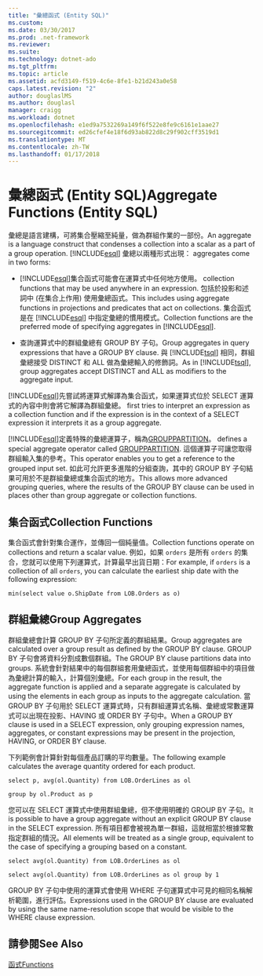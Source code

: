 ```yaml
---
title: "彙總函式 (Entity SQL)"
ms.custom: 
ms.date: 03/30/2017
ms.prod: .net-framework
ms.reviewer: 
ms.suite: 
ms.technology: dotnet-ado
ms.tgt_pltfrm: 
ms.topic: article
ms.assetid: acfd3149-f519-4c6e-8fe1-b21d243a0e58
caps.latest.revision: "2"
author: douglaslMS
ms.author: douglasl
manager: craigg
ms.workload: dotnet
ms.openlocfilehash: e1ed9a7532269a149f6f522e8fe9c6161e1aae27
ms.sourcegitcommit: ed26cfef4e18f6d93ab822d8c29f902cff3519d1
ms.translationtype: MT
ms.contentlocale: zh-TW
ms.lasthandoff: 01/17/2018
---
```

# <a name="aggregate-functions-entity-sql"></a><span data-ttu-id="7ef9e-102">彙總函式 (Entity SQL)</span><span class="sxs-lookup"><span data-stu-id="7ef9e-102">Aggregate Functions (Entity SQL)</span></span>
<span data-ttu-id="7ef9e-103">彙總是語言建構，可將集合壓縮至純量，做為群組作業的一部份。</span><span class="sxs-lookup"><span data-stu-id="7ef9e-103">An aggregate is a language construct that condenses a collection into a scalar as a part of a group operation.</span></span> [!INCLUDE[esql](../../../../../../includes/esql-md.md)]<span data-ttu-id="7ef9e-104"> 彙總以兩種形式出現：</span><span class="sxs-lookup"><span data-stu-id="7ef9e-104"> aggregates come in two forms:</span></span>  
  
-   [!INCLUDE[esql](../../../../../../includes/esql-md.md)]<span data-ttu-id="7ef9e-105">集合函式可能會在運算式中任何地方使用。</span><span class="sxs-lookup"><span data-stu-id="7ef9e-105"> collection functions that may be used anywhere in an expression.</span></span> <span data-ttu-id="7ef9e-106">包括於投影和述詞中 (在集合上作用) 使用彙總函式。</span><span class="sxs-lookup"><span data-stu-id="7ef9e-106">This includes using aggregate functions in projections and predicates that act on collections.</span></span> <span data-ttu-id="7ef9e-107">集合函式是在 [!INCLUDE[esql](../../../../../../includes/esql-md.md)] 中指定彙總的慣用模式。</span><span class="sxs-lookup"><span data-stu-id="7ef9e-107">Collection functions are the preferred mode of specifying aggregates in [!INCLUDE[esql](../../../../../../includes/esql-md.md)].</span></span>  
  
-   <span data-ttu-id="7ef9e-108">查詢運算式中的群組彙總有 GROUP BY 子句。</span><span class="sxs-lookup"><span data-stu-id="7ef9e-108">Group aggregates in query expressions that have a GROUP BY clause.</span></span> <span data-ttu-id="7ef9e-109">與 [!INCLUDE[tsql](../../../../../../includes/tsql-md.md)] 相同，群組彙總接受 DISTINCT 和 ALL 做為彙總輸入的修飾詞。</span><span class="sxs-lookup"><span data-stu-id="7ef9e-109">As in [!INCLUDE[tsql](../../../../../../includes/tsql-md.md)], group aggregates accept DISTINCT and ALL as modifiers to the aggregate input.</span></span>  
  
 [!INCLUDE[esql](../../../../../../includes/esql-md.md)]<span data-ttu-id="7ef9e-110">先嘗試將運算式解譯為集合函式，如果運算式位於 SELECT 運算式的內容中則會將它解譯為群組彙總。</span><span class="sxs-lookup"><span data-stu-id="7ef9e-110"> first tries to interpret an expression as a collection function and if the expression is in the context of a SELECT expression it interprets it as a group aggregate.</span></span>  
  
 [!INCLUDE[esql](../../../../../../includes/esql-md.md)]<span data-ttu-id="7ef9e-111">定義特殊的彙總運算子，稱為[GROUPPARTITION](../../../../../../docs/framework/data/adonet/ef/language-reference/grouppartition-entity-sql.md)。</span><span class="sxs-lookup"><span data-stu-id="7ef9e-111"> defines a special aggregate operator called [GROUPPARTITION](../../../../../../docs/framework/data/adonet/ef/language-reference/grouppartition-entity-sql.md).</span></span> <span data-ttu-id="7ef9e-112">這個運算子可讓您取得群組輸入集的參考。</span><span class="sxs-lookup"><span data-stu-id="7ef9e-112">This operator enables you to get a reference to the grouped input set.</span></span> <span data-ttu-id="7ef9e-113">如此可允許更多進階的分組查詢，其中的 GROUP BY 子句結果可用於不是群組彙總或集合函式的地方。</span><span class="sxs-lookup"><span data-stu-id="7ef9e-113">This allows more advanced grouping queries, where the results of the GROUP BY clause can be used in places other than group aggregate or collection functions.</span></span>  
  
## <a name="collection-functions"></a><span data-ttu-id="7ef9e-114">集合函式</span><span class="sxs-lookup"><span data-stu-id="7ef9e-114">Collection Functions</span></span>  
 <span data-ttu-id="7ef9e-115">集合函式會針對集合運作，並傳回一個純量值。</span><span class="sxs-lookup"><span data-stu-id="7ef9e-115">Collection functions operate on collections and return a scalar value.</span></span> <span data-ttu-id="7ef9e-116">例如，如果 `orders` 是所有 `orders` 的集合，您就可以使用下列運算式，計算最早出貨日期：</span><span class="sxs-lookup"><span data-stu-id="7ef9e-116">For example, if `orders` is a collection of all `orders`, you can calculate the earliest ship date with the following expression:</span></span>  
  
 `min(select value o.ShipDate from LOB.Orders as o)`  
  
## <a name="group-aggregates"></a><span data-ttu-id="7ef9e-117">群組彙總</span><span class="sxs-lookup"><span data-stu-id="7ef9e-117">Group Aggregates</span></span>  
 <span data-ttu-id="7ef9e-118">群組彙總會計算 GROUP BY 子句所定義的群組結果。</span><span class="sxs-lookup"><span data-stu-id="7ef9e-118">Group aggregates are calculated over a group result as defined by the GROUP BY clause.</span></span> <span data-ttu-id="7ef9e-119">GROUP BY 子句會將資料分割成數個群組。</span><span class="sxs-lookup"><span data-stu-id="7ef9e-119">The GROUP BY clause partitions data  into groups.</span></span> <span data-ttu-id="7ef9e-120">系統會針對結果中的每個群組套用彙總函式，並使用每個群組中的項目做為彙總計算的輸入，計算個別彙總。</span><span class="sxs-lookup"><span data-stu-id="7ef9e-120">For each group in the result, the aggregate function is applied and a separate aggregate is calculated by using the elements in each group as inputs to the aggregate calculation.</span></span> <span data-ttu-id="7ef9e-121">當 GROUP BY 子句用於 SELECT 運算式時，只有群組運算式名稱、彙總或常數運算式可以出現在投影、HAVING 或 ORDER BY 子句中。</span><span class="sxs-lookup"><span data-stu-id="7ef9e-121">When a GROUP BY clause is used in a SELECT expression, only grouping expression names, aggregates, or constant expressions may be present in the projection, HAVING, or ORDER BY clause.</span></span>  
  
 <span data-ttu-id="7ef9e-122">下列範例會計算針對每個產品訂購的平均數量。</span><span class="sxs-lookup"><span data-stu-id="7ef9e-122">The following example calculates the average quantity ordered for each product.</span></span>  
  
 `select p, avg(ol.Quantity) from LOB.OrderLines as ol`  
  
 `group by ol.Product as p`  
  
 <span data-ttu-id="7ef9e-123">您可以在 SELECT 運算式中使用群組彙總，但不使用明確的 GROUP BY 子句。</span><span class="sxs-lookup"><span data-stu-id="7ef9e-123">It is possible to have a group aggregate without an explicit GROUP BY clause in the SELECT expression.</span></span> <span data-ttu-id="7ef9e-124">所有項目都會被視為單一群組，這就相當於根據常數指定群組的情況。</span><span class="sxs-lookup"><span data-stu-id="7ef9e-124">All elements will be treated as a single group, equivalent to the case of specifying a grouping based on a constant.</span></span>  
  
 `select avg(ol.Quantity) from LOB.OrderLines as ol`  
  
 `select avg(ol.Quantity) from LOB.OrderLines as ol group by 1`  
  
 <span data-ttu-id="7ef9e-125">GROUP BY 子句中使用的運算式會使用 WHERE 子句運算式中可見的相同名稱解析範圍，進行評估。</span><span class="sxs-lookup"><span data-stu-id="7ef9e-125">Expressions used in the GROUP BY clause are evaluated by using the same name-resolution scope that would be visible to the WHERE clause expression.</span></span>  
  
## <a name="see-also"></a><span data-ttu-id="7ef9e-126">請參閱</span><span class="sxs-lookup"><span data-stu-id="7ef9e-126">See Also</span></span>  
 [<span data-ttu-id="7ef9e-127">函式</span><span class="sxs-lookup"><span data-stu-id="7ef9e-127">Functions</span></span>](../../../../../../docs/framework/data/adonet/ef/language-reference/functions-entity-sql.md)
